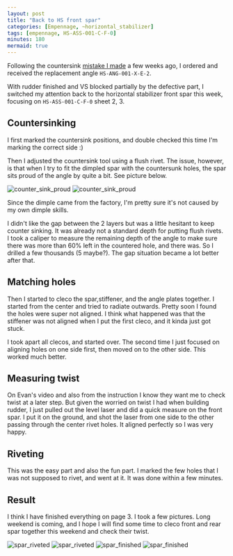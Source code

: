 ```yaml
---
layout: post
title: "Back to HS front spar"
categories: [Empennage, ~horizontal_stabilizer]
tags: [empennage, HS-ASS-001-C-F-0]
minutes: 180
mermaid: true
---
```


Following the countersink [mistake I made](https://fanfly.dev/posts/hs_spar/) a few weeks ago, I
ordered and received the replacement angle `HS-ANG-001-X-E-2`.

With rudder finished and VS blocked partially by the defective part, I switched my attention back to
the horizontal stabilizer front spar this week, focusing on `HS-ASS-001-C-F-0` sheet 2, 3.

## Countersinking

I first marked the countersink positions, and double checked this time I'm marking the correct side :)

Then I adjusted the countersink tool using a flush rivet. The issue, however, is that when I try to fit
the dimpled spar with the countersunk holes, the spar sits proud of the angle by quite a bit. See picture below.

![counter_sink_proud](/assets/img/20240112/counter_sink_proud.jpg)
![counter_sink_proud](/assets/img/20240112/counter_sink_proud_2.jpg)

Since the dimple came from the factory, I'm pretty sure it's not caused by my own dimple skills.

I didn't like the gap between the 2 layers but was a little hesitant to keep counter sinking. It was already not
a standard depth for putting flush rivets. I took a caliper to measure the remaining depth of the angle to
make sure there was more than 60% left in the countered hole, and there was. So I drilled a few thousands (5 maybe?).
The gap situation became a lot better after that.

## Matching holes

Then I started to cleco the spar,stiffener, and the angle plates together. I started from the center and tried to radiate outwards.
Pretty soon I found the holes were super not aligned. I think what happened was that the stiffener was not aligned when I put the
first cleco, and it kinda just got stuck.

I took apart all clecos, and started over. The second time I just focused on aligning holes on one side first, then moved on to the
other side. This worked much better.

## Measuring twist

On Evan's video and also from the instruction I know they want me to check twist at a later step. But given the worried on twist I had when
building rudder, I just pulled out the level laser and did a quick measure on the front spar. I put it on the ground, and shot the laser from
one side to the other passing through the center rivet holes. It aligned perfectly so I was very happy.

## Riveting

This was the easy part and also the fun part. I marked the few holes that I was not supposed to rivet, and went at it. It was done within a few minutes.

## Result

I think I have finished everything on page 3. I took a few pictures. Long weekend is coming, and I hope I will find some time to cleco front and rear spar together this weekend and check their twist.

![spar_riveted](/assets/img/20240112/spar_riveted.jpg)
![spar_riveted](/assets/img/20240112/spar_riveted_2.jpg)
![spar_finished](/assets/img/20240112/spar_finished.jpg)
![spar_finished](/assets/img/20240112/spar_finished_2.jpg)
